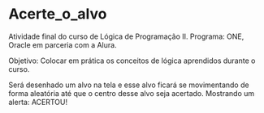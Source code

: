 # Acerte_o_alvo

Atividade final do curso de Lógica de Programação II. Programa: ONE, Oracle em parceria com a Alura.

Objetivo: Colocar em prática os conceitos de lógica aprendidos durante o curso.

Será desenhado um alvo na tela e esse alvo ficará se movimentando de forma aleatória até que o centro desse alvo seja acertado. Mostrando um alerta: ACERTOU!
